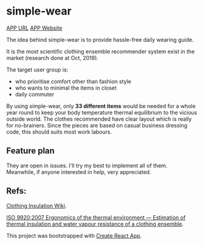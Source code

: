 # simple-wear

[APP URL](https://simple-wear.herokuapp.com/)
[APP Website](https://xinyuewang1.github.io/simple-wear/)

The idea behind simple-wear is to provide hassle-free daily wearing guide. 

It is the most scientific clothing ensemble recommender system exist in the market (research done at Oct, 2019).

The target user group is:
 - who prioritise comfort other than fashion style
 - who wants to minimal the items in closet
 - daily commuter 
 
By using simple-wear, only **33 different items** would be needed for a whole year round to keep your body temperature thermal equilibrium to the vicious outside world. The clothes recommended have clear layout which is really for no-brainers.
Since the pieces are based on casual business dressing code, this should suits most work labours.

## Feature plan
They are open in issues. I'll try my best to implement all of them. Meanwhile, if anyone interested in help, very appreciated.

## Refs:

[Clothing Insulation Wiki](https://en.wikipedia.org/wiki/Clothing_insulation).

[ISO 9920:2007
Ergonomics of the thermal environment — Estimation of thermal insulation and water vapour resistance of a clothing ensemble](https://www.iso.org/standard/39257.html).

This project was bootstrapped with [Create React App](https://github.com/facebook/create-react-app).
